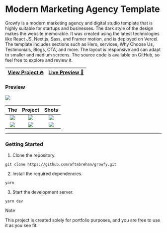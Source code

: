 # Modern Marketing Agency Template

Growfy is a modern marketing agency and digital studio template that is highly suitable for startups and businesses. The dark style of the design makes the website memorable. It was created using the latest technologies like React JS, Next.js, Sass, and Framer motion, and is deployed on Vercel. The template includes sections such as Hero, services, Why Choose Us, Testimonials, Blogs, CTA, and more. The layout is responsive and can adapt to smaller and medium screens. The source code is available on GitHub, so feel free to explore and review it.

| [View Project 🔥](https://aftabrehan.com/portfolio/modern-marketing-agency-template) | [Live Preview 🚀](https://growffy.vercel.app) |
| ------------------------------------------------------------------------------------ | --------------------------------------------- |

### Preview

<div>
  <a href="https://aftabrehan.com/portfolio/modern-marketing-agency-template">
    <img style="max-width:300px;" src="https://cdn.loom.com/sessions/thumbnails/11184789eac8492fb4f3971cd9ec455b-with-play.gif">
  </a>
</div>

|                                                                                                              The                                                                                                              |                                                                                                            Project                                                                                                            |                                                                                                             Shots                                                                                                             |
| :---------------------------------------------------------------------------------------------------------------------------------------------------------------------------------------------------------------------------: | :---------------------------------------------------------------------------------------------------------------------------------------------------------------------------------------------------------------------------: | :---------------------------------------------------------------------------------------------------------------------------------------------------------------------------------------------------------------------------: |
| <div><a href="https://aftabrehan.com/portfolio/modern-marketing-agency-template"><img style="max-width:220px;" src="https://aftabrehan.com/_next/image?url=%2F_next%2Fstatic%2Fmedia%2F1.648cf122.png&w=1920&q=75"></a></div> | <div><a href="https://aftabrehan.com/portfolio/modern-marketing-agency-template"><img style="max-width:220px;" src="https://aftabrehan.com/_next/image?url=%2F_next%2Fstatic%2Fmedia%2F2.0976213a.png&w=1920&q=75"></a></div> | <div><a href="https://aftabrehan.com/portfolio/modern-marketing-agency-template"><img style="max-width:220px;" src="https://aftabrehan.com/_next/image?url=%2F_next%2Fstatic%2Fmedia%2F3.f36b3838.png&w=1920&q=75"></a></div> |
| <div><a href="https://aftabrehan.com/portfolio/modern-marketing-agency-template"><img style="max-width:220px;" src="https://aftabrehan.com/_next/image?url=%2F_next%2Fstatic%2Fmedia%2F4.e382987e.png&w=1920&q=75"></a></div> | <div><a href="https://aftabrehan.com/portfolio/modern-marketing-agency-template"><img style="max-width:220px;" src="https://aftabrehan.com/_next/image?url=%2F_next%2Fstatic%2Fmedia%2F5.df88a8fc.png&w=1920&q=75"></a></div> | <div><a href="https://aftabrehan.com/portfolio/modern-marketing-agency-template"><img style="max-width:220px;" src="https://aftabrehan.com/_next/image?url=%2F_next%2Fstatic%2Fmedia%2F6.3547c3a0.png&w=1920&q=75"></a></div> |

<hr />

### Getting Started

1. Clone the repository.

```
git clone https://github.com/aftabrehan/growfy.git
```

2. Install the required dependencies.

```
yarn
```

3. Start the development server.

```
yarn dev
```

> [!NOTE]
> This project is created solely for portfolio purposes, and you are free to use it as you see fit.

